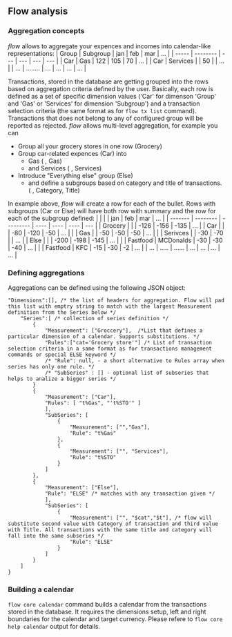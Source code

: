 ## Flow analysis
### Aggregation concepts
_flow_ allows to aggregate your expences and incomes into calendar-like representations:
| Group | Subgroup | jan | feb | mar | ... |
| ----- | -------- | --- | --- | --- | --- |
| Car   | Gas      | 122 | 105 | 70  | ... |
| Car   | Services |     | 50  |     | ... |
| ...   | ........ | ... | ... | ... | ... |

Transactions, stored in the database are getting grouped into the rows based on aggregation criteria defined by the user.
Basically, each row is defined as a set of specific dimension values ('Car' for dimenson 'Group' and 'Gas' or 'Services' for dimension 'Subgroup') and a transaction selection criteria (the same format as for `flow tx list` command). Transactions that does not belong to any of configured group will be reported as rejected.
_flow_ allows multi-level aggregation, for example you can
* Group all your grocery stores in one row (Grocery)
* Group car-related expences (Car) into 
	* Gas ( , Gas)
	* and Services ( , Services)
* Introduce "Everything else" group (Else)
	* and define a subgroups based on category and title of transactions. ( , Category, Title)

In example above, _flow_ will create a row for each of the bullet. Rows with subgroups (Car or Else) will have both row with summary and the row for each of the subgroup defined:
|         |          |           | jan  | feb  | mar  | ... |
| ------- | -------- | --------- | ---- | ---- | ---- | --- |
| Grocery |          |           | -126 | -156 | -135 | ... |
| Car     |          |           | -80  | -120 | -50  | ... |
|         | Gas      |           | -50  | -50  | -50  | ... |
|         | Serivces |           | -30  | -70  |      | ... |
| Else    |          |           | -200 | -198 | -145 | ... |
|         | Fastfood | MCDonalds | -30  | -30  | -40  | ... |
|         | Fastfood | KFC       | -15  | -30  | -2   | ... |
| ...     |  .....   | ......    | ...  | ...  | ...  | ... |

### Defining aggregations
Aggregations can be defined using the following JSON object: 
```
"Dimensions":[], /* the list of headers for aggregation. Flow will pad this list with emptry string to match with the largest Measurement definition from the Series below */
    "Series":[ /* collection of series definition */
        {
            "Measurement": ["Groccery"],  /*List that defines a particular dimension of a calendar. Supports substitutions. */
            "Rules":["cat='Grocery store'"] /* List of transaction selection criteria in a same format as for transactions management commands or special ELSE keyword */
            /* "Rule": null, - a short alternative to Rules array when series has only one rule. */
            /* "SubSeries" : [] - optional list of subseries that helps to analize a bigger series */
        }
        {
            "Measurement": ["Car"],
            "Rules": [ "t%Gas", "'t%STO'" ]
            ],
            "SubSeries": [
                {
                    "Measurement": ["","Gas"],
                    "Rule": "t%Gas"
                },
                {
                    "Measurement": ["", "Services"],
                    "Rule": "t%STO"
                }
            ]
        },
        {
            "Measurement": ["Else"],
            "Rule": "ELSE" /* matches with any transaction given */
            ],
            "SubSeries": [
                {
                    "Measurement": ["", "$cat","$t"], /* flow will substitute second value with Category of transaction and third value with Title. All transactions with the same title and category will fall into the same subseries */
                    "Rule": "ELSE"
                }
            ]
        }
    ]
}
```

### Building a calendar
`flow core calendar` command builds a calendar from the transactions stored in the database. It requires the dimensions setup, left and right boundaries for the calendar and target currency. Please refere to `flow core help calendar` output for details.

